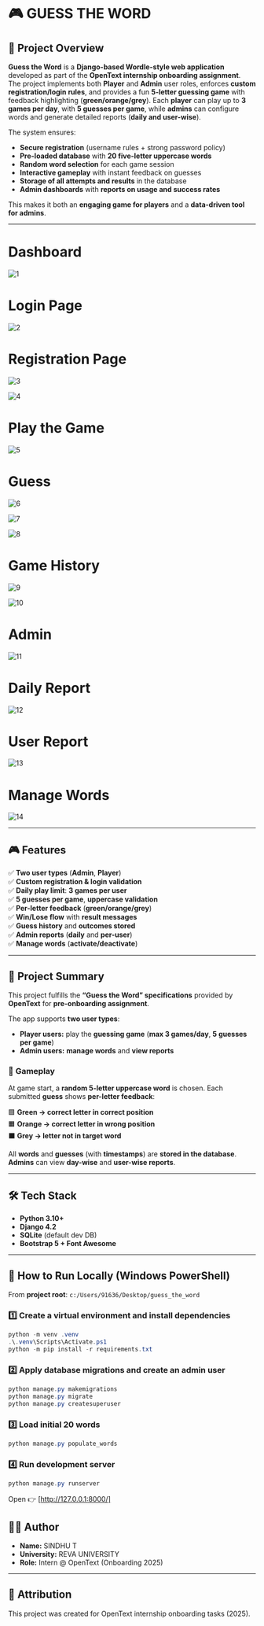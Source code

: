 # 🎮 **GUESS THE WORD** 

## 📌 **Project Overview**

**Guess the Word** is a **Django-based Wordle-style web application** developed as part of the **OpenText internship onboarding assignment**.  
The project implements both **Player** and **Admin** user roles, enforces **custom registration/login rules**, and provides a fun **5-letter guessing game** with feedback highlighting (**green/orange/grey**). Each **player** can play up to **3 games per day**, with **5 guesses per game**, while **admins** can configure words and generate detailed reports (**daily and user-wise**). 

The system ensures:
- **Secure registration** (username rules + strong password policy)  
- **Pre-loaded database** with **20 five-letter uppercase words**  
- **Random word selection** for each game session  
- **Interactive gameplay** with instant feedback on guesses  
- **Storage of all attempts and results** in the database  
- **Admin dashboards** with **reports on usage and success rates**  

This makes it both an **engaging game for players** and a **data-driven tool for admins**.

---

# **Dashboard**
![1](https://github.com/user-attachments/assets/0b542083-cc52-4719-af31-49b0855ed7e7)

# **Login Page**
![2](https://github.com/user-attachments/assets/1cce3faa-ebe8-461c-bfb3-fc1580e8f0e2)

# **Registration Page**
![3](https://github.com/user-attachments/assets/17eb7869-1f09-40d7-bc4d-9fa501517f7e)

![4](https://github.com/user-attachments/assets/fb37a484-d223-4571-9d08-11d44cea575d)

# **Play the Game**
![5](https://github.com/user-attachments/assets/017635ab-e11d-4867-bc5f-6c43edf710e2)

# **Guess**
![6](https://github.com/user-attachments/assets/0f8c08b4-def9-4b23-b5a6-2f2f9744bd33)

![7](https://github.com/user-attachments/assets/bda8e12f-bc24-4559-a61d-4d908917044d)

![8](https://github.com/user-attachments/assets/063a17b1-fd87-429c-9813-a5d3caee8865)

# **Game History**
![9](https://github.com/user-attachments/assets/5289f6c6-c455-450f-b78b-97e2dbc20efe)

![10](https://github.com/user-attachments/assets/fd5ed688-7cea-4283-ada3-18d4ae873d1d)

# **Admin**
![11](https://github.com/user-attachments/assets/1d26f0f5-ceca-4b8e-acd5-8ead52bad477)

# **Daily Report**
![12](https://github.com/user-attachments/assets/c3438150-023f-42bf-811e-108e48a0a197)

# **User Report**
![13](https://github.com/user-attachments/assets/0aa0d3e4-fff3-4d26-9696-6d882476c29b)

# **Manage Words**
![14](https://github.com/user-attachments/assets/09f9f621-e813-4e12-be6d-1c4db6408b67)

---

## 🎮 **Features**

✅ **Two user types** (**Admin**, **Player**)  
✅ **Custom registration & login validation**  
✅ **Daily play limit**: **3 games per user**  
✅ **5 guesses per game**, **uppercase validation**  
✅ **Per-letter feedback** (**green/orange/grey**)  
✅ **Win/Lose flow** with **result messages**  
✅ **Guess history** and **outcomes stored**  
✅ **Admin reports** (**daily** and **per-user**)  
✅ **Manage words** (**activate/deactivate**)  
  
---

## 📖 **Project Summary**

This project fulfills the **“Guess the Word” specifications** provided by **OpenText** for **pre-onboarding assignment**.  

The app supports **two user types**:
- **Player users:** play the **guessing game** (**max 3 games/day**, **5 guesses per game**)  
- **Admin users:** **manage words** and **view reports**  

### 🎯 **Gameplay**
At game start, a **random 5-letter uppercase word** is chosen. Each submitted **guess** shows **per-letter feedback**:

🟩 **Green → correct letter in correct position**  
🟧 **Orange → correct letter in wrong position**  
⬛ **Grey → letter not in target word**  

All **words** and **guesses** (with **timestamps**) are **stored in the database**.  
**Admins** can view **day-wise** and **user-wise reports**.

---

## 🛠 **Tech Stack**
- **Python 3.10+**  
- **Django 4.2**  
- **SQLite** (default dev DB)  
- **Bootstrap 5 + Font Awesome**  

---

## 🚀 **How to Run Locally (Windows PowerShell)**

From **project root**: `c:/Users/91636/Desktop/guess_the_word`

### 1️⃣ **Create a virtual environment and install dependencies**
```powershell
python -m venv .venv
.\.venv\Scripts\Activate.ps1
python -m pip install -r requirements.txt
```

### 2️⃣ Apply database migrations and create an admin user
```powershell
python manage.py makemigrations
python manage.py migrate
python manage.py createsuperuser
```

### 3️⃣ Load initial 20 words
```powershell
python manage.py populate_words
```

### 4️⃣ Run development server
```powershell
python manage.py runserver
```

Open 👉 [http://127.0.0.1:8000/]


## 👩‍💻 Author
- **Name:** SINDHU T  
- **University:** REVA UNIVERSITY  
- **Role:** Intern @ OpenText (Onboarding 2025)  
---

## 📜 Attribution

This project was created for OpenText internship onboarding tasks (2025).










